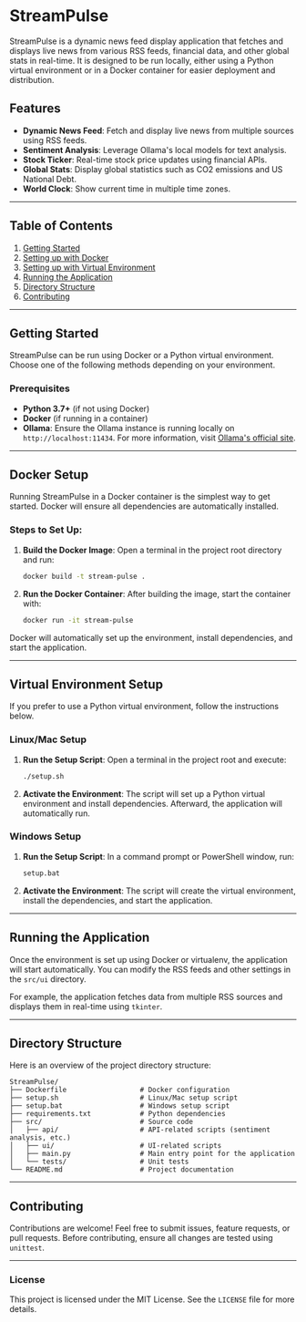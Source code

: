 # StreamPulse

StreamPulse is a dynamic news feed display application that fetches and displays live news from various RSS feeds, financial data, and other global stats in real-time. It is designed to be run locally, either using a Python virtual environment or in a Docker container for easier deployment and distribution.

## Features

- **Dynamic News Feed**: Fetch and display live news from multiple sources using RSS feeds.
- **Sentiment Analysis**: Leverage Ollama's local models for text analysis.
- **Stock Ticker**: Real-time stock price updates using financial APIs.
- **Global Stats**: Display global statistics such as CO2 emissions and US National Debt.
- **World Clock**: Show current time in multiple time zones.

---

## Table of Contents

1. [Getting Started](#getting-started)
2. [Setting up with Docker](#docker-setup)
3. [Setting up with Virtual Environment](#virtual-environment-setup)
4. [Running the Application](#running-the-application)
5. [Directory Structure](#directory-structure)
6. [Contributing](#contributing)

---

## Getting Started

StreamPulse can be run using Docker or a Python virtual environment. Choose one of the following methods depending on your environment.

### Prerequisites

- **Python 3.7+** (if not using Docker)
- **Docker** (if running in a container)
- **Ollama**: Ensure the Ollama instance is running locally on `http://localhost:11434`. For more information, visit [Ollama's official site](https://ollama.com/).

---

## Docker Setup

Running StreamPulse in a Docker container is the simplest way to get started. Docker will ensure all dependencies are automatically installed.

### Steps to Set Up:

1. **Build the Docker Image**:
   Open a terminal in the project root directory and run:
   ```bash
   docker build -t stream-pulse .
   ```

2. **Run the Docker Container**:
   After building the image, start the container with:
   ```bash
   docker run -it stream-pulse
   ```

Docker will automatically set up the environment, install dependencies, and start the application.

---

## Virtual Environment Setup

If you prefer to use a Python virtual environment, follow the instructions below.

### Linux/Mac Setup

1. **Run the Setup Script**:
   Open a terminal in the project root and execute:
   ```bash
   ./setup.sh
   ```

2. **Activate the Environment**:
   The script will set up a Python virtual environment and install dependencies. Afterward, the application will automatically run.

### Windows Setup

1. **Run the Setup Script**:
   In a command prompt or PowerShell window, run:
   ```cmd
   setup.bat
   ```

2. **Activate the Environment**:
   The script will create the virtual environment, install the dependencies, and start the application.

---

## Running the Application

Once the environment is set up using Docker or virtualenv, the application will start automatically. You can modify the RSS feeds and other settings in the `src/ui` directory.

For example, the application fetches data from multiple RSS sources and displays them in real-time using `tkinter`.

---

## Directory Structure

Here is an overview of the project directory structure:

```
StreamPulse/
├── Dockerfile                  # Docker configuration
├── setup.sh                    # Linux/Mac setup script
├── setup.bat                   # Windows setup script
├── requirements.txt            # Python dependencies
├── src/                        # Source code
│   ├── api/                    # API-related scripts (sentiment analysis, etc.)
│   ├── ui/                     # UI-related scripts
│   ├── main.py                 # Main entry point for the application
│   └── tests/                  # Unit tests
└── README.md                   # Project documentation
```

---

## Contributing

Contributions are welcome! Feel free to submit issues, feature requests, or pull requests. Before contributing, ensure all changes are tested using `unittest`.

---

### License

This project is licensed under the MIT License. See the `LICENSE` file for more details.
